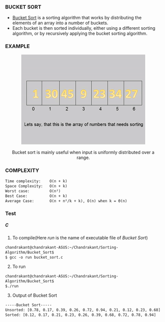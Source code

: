 ### BUCKET SORT

+ [Bucket Sort](https://en.wikipedia.org/wiki/Bucket_sort) is a sorting algorithm that works by distributing the elements of an array into a number of buckets.
+ Each bucket is then sorted individually, either using a different sorting algorithm, or by recursively applying the bucket sorting algorithm.
### EXAMPLE

<p align="center">
	<img src="How_to_Bucket_Sort.gif">
</p>

<p align="center">
Bucket sort is mainly useful when input is uniformly distributed over a range.
</p>

### COMPLEXITY
```
Time complexity:    O(n + k)
Space Complexity:   O(n + k)
Worst case:         O(n²)
Best Case:          O(n + k)
Average Case:       O(n + n²/k + k), O(n) when k = Θ(n)
```

### Test

##### C

1. To compile(Here *run* is the name of executable file of *Bucket Sort*)

```
chandrakant@chandrakant-ASUS:~/Chandrakant/Sorting-Algorithm/Bucket_Sort$
$ gcc -o run bucket_sort.c 
```

2. To run

```
chandrakant@chandrakant-ASUS:~/Chandrakant/Sorting-Algorithm/Bucket_Sort$ 
$./run
```

3. Output of Bucket Sort

```
-----Bucket Sort-----
Unsorted: [0.78, 0.17, 0.39, 0.26, 0.72, 0.94, 0.21, 0.12, 0.23, 0.68]
Sorted: [0.12, 0.17, 0.21, 0.23, 0.26, 0.39, 0.68, 0.72, 0.78, 0.94]
```


